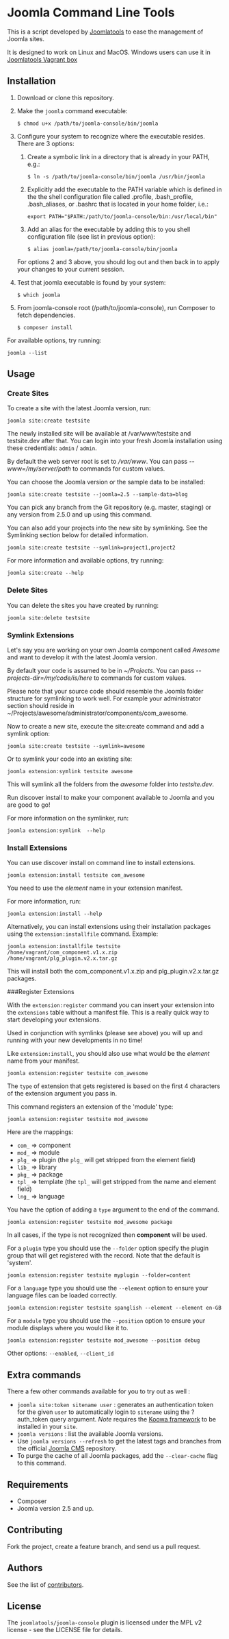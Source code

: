 Joomla Command Line Tools
=========================

This is a script developed by [Joomlatools](http://joomlatools.com) to ease the management of Joomla sites.

It is designed to work on Linux and MacOS. Windows users can use it in [Joomlatools Vagrant box](https://github.com/joomlatools/joomla-vagrant)

Installation
------------

1. Download or clone this repository.

1. Make the `joomla` command executable:

    `$ chmod u+x /path/to/joomla-console/bin/joomla`

1. Configure your system to recognize where the executable resides. There are 3 options:
    1. Create a symbolic link in a directory that is already in your PATH, e.g.:

        `$ ln -s /path/to/joomla-console/bin/joomla /usr/bin/joomla`

    1. Explicitly add the executable to the PATH variable which is defined in the the shell configuration file called .profile, .bash_profile, .bash_aliases, or .bashrc that is located in your home folder, i.e.:

        `export PATH="$PATH:/path/to/joomla-console/bin:/usr/local/bin"`

    1. Add an alias for the executable by adding this to you shell configuration file (see list in previous option):

        `$ alias joomla=/path/to/joomla-console/bin/joomla`

    For options 2 and 3 above, you should log out and then back in to apply your changes to your current session.

1. Test that joomla executable is found by your system:

    `$ which joomla`

1. From joomla-console root (/path/to/joomla-console), run Composer to fetch dependencies.

    `$ composer install`

For available options, try running:

    joomla --list
    
Usage 
-----

### Create Sites

To create a site with the latest Joomla version, run:

    joomla site:create testsite

The newly installed site will be available at /var/www/testsite and testsite.dev after that. You can login into your fresh Joomla installation using these credentials: `admin` / `admin`.

By default the web server root is set to _/var/www_. You can pass _--www=/my/server/path_ to commands for custom values.

You can choose the Joomla version or the sample data to be installed:

    joomla site:create testsite --joomla=2.5 --sample-data=blog

You can pick any branch from the Git repository (e.g. master, staging) or any version from 2.5.0 and up using this command.

You can also add your projects into the new site by symlinking. See the Symlinking section below for detailed information.

    joomla site:create testsite --symlink=project1,project2

For more information and available options, try running:

    joomla site:create --help

### Delete Sites

You can delete the sites you have created by running:

    joomla site:delete testsite

### Symlink Extensions

Let's say you are working on your own Joomla component called _Awesome_ and want to develop it with the latest Joomla version.

By default your code is assumed to be in _~/Projects_. You can pass _--projects-dir=/my/code/is/here_ to commands for custom values.

Please note that your source code should resemble the Joomla folder structure for symlinking to work well. For example your administrator section should reside in ~/Projects/awesome/administrator/components/com_awesome.

Now to create a new site, execute the site:create command and add a symlink option:

	joomla site:create testsite --symlink=awesome

Or to symlink your code into an existing site:

	joomla extension:symlink testsite awesome

This will symlink all the folders from the _awesome_ folder into _testsite.dev_.

Run discover install to make your component available to Joomla and you are good to go!

For more information on the symlinker, run:

	joomla extension:symlink  --help

### Install Extensions

You can use discover install on command line to install extensions.

	joomla extension:install testsite com_awesome

You need to use the _element_ name in your extension manifest.

For more information, run:

	joomla extension:install --help
	  
Alternatively, you can install extensions using their installation packages using the `extension:installfile` command. Example:

    joomla extension:installfile testsite /home/vagrant/com_component.v1.x.zip /home/vagrant/plg_plugin.v2.x.tar.gz
    
This will install both the com_component.v1.x.zip and plg_plugin.v2.x.tar.gz packages.

###Register Extensions

With the `extension:register` command you can insert your extension into the `extensions` table without a manifest file. This is a really quick way to start developing your extensions.

Used in conjunction with symlinks (please see above) you will up and running with your new developments in no time!

Like `extension:install`, you should also use what would be the _element_ name from your manifest.

    joomla extension:register testsite com_awesome

The `type` of extension that gets registered is based on the first 4 characters of the extension argument you pass in.

This command registers an extension of the 'module' type:

    joomla extension:register testsite mod_awesome

Here are the mappings:

* `com_` => component
* `mod_` => module
* `plg_` => plugin (the `plg_` will get stripped from the element field)
* `lib_` => library
* `pkg_` => package
* `tpl_` => template (the `tpl_` will get stripped from the name and element field)
* `lng_` => language

You have the option of adding a `type` argument to the end of the command.

    joomla extension:register testsite mod_awesome package

In all cases, if the type is not recognized then **component** will be used.

For a `plugin` type you should use the `--folder` option specify the plugin group that will get registered with the record. Note that the default is 'system'.

    joomla extension:register testsite myplugin --folder=content
    
For a `language` type you should use the `--element` option to ensure your language files can be loaded correctly. 

	joomla extension:register testsite spanglish --element --element en-GB 
	
For a `module` type you should use the `--position` option to ensure your module displays where you would like it to. 

	joomla extension:register testsite mod_awesome --position debug 

Other options: `--enabled`, `--client_id`

## Extra commands

There a few other commands available for you to try out as well :

* `joomla site:token sitename user` : generates an authentication token for the given `user` to automatically login to `sitename` using the ?auth_token query argument. *Note* requires the [Koowa framework](https://github.com/joomlatools/koowa) to be installed in your `site`.
* `joomla versions` : list the available Joomla versions. 
 * Use `joomla versions --refresh` to get the latest tags and branches from the official [Joomla CMS](https://github.com/joomla/joomla-cms) repository.
 * To purge the cache of all Joomla packages, add the `--clear-cache` flag to this command.

## Requirements

* Composer
* Joomla version 2.5 and up.

## Contributing

Fork the project, create a feature branch, and send us a pull request.

## Authors

See the list of [contributors](https://github.com/joomlatools/joomla-console/contributors).

## License

The `joomlatools/joomla-console` plugin is licensed under the MPL v2 license - see the LICENSE file for details.
